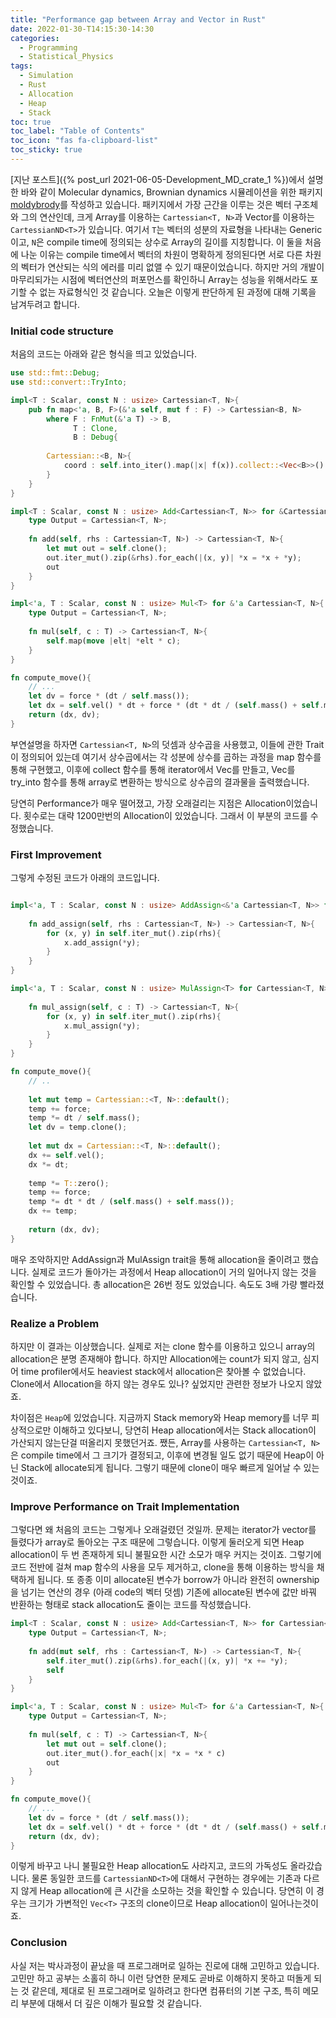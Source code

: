 ```yaml
---
title: "Performance gap between Array and Vector in Rust"
date: 2022-01-30-T14:15:30-14:30
categories:
  - Programming
  - Statistical_Physics
tags:
  - Simulation
  - Rust
  - Allocation
  - Heap
  - Stack
toc: true
toc_label: "Table of Contents"
toc_icon: "fas fa-clipboard-list"
toc_sticky: true
---
```


[지난 포스트]({% post_url 2021-06-05-Development_MD_crate_1 %})에서 설명한 바와 같이 Molecular dynamics, Brownian dynamics 시뮬레이션을 위한 패키지 [moldybrody]("https://github.com/key262yek/moldybrody")를 작성하고 있습니다. 
패키지에서 가장 근간을 이루는 것은 벡터 구조체와 그의 연산인데, 크게 Array를 이용하는 `Cartessian<T, N>`과 Vector를 이용하는 `CartessianND<T>`가 있습니다. 
여기서 `T`는 벡터의 성분의 자료형을 나타내는 Generic이고, `N`은 compile time에 정의되는 상수로 Array의 길이를 지칭합니다. 
이 둘을 처음에 나눈 이유는 compile time에서 벡터의 차원이 명확하게 정의된다면 서로 다른 차원의 벡터가 연산되는 식의 에러를 미리 없앨 수 있기 때문이었습니다. 
하지만 거의 개발이 마무리되가는 시점에 벡터연산의 퍼포먼스를 확인하니 Array는 성능을 위해서라도 포기할 수 없는 자료형식인 것 같습니다.
오늘은 이렇게 판단하게 된 과정에 대해 기록을 남겨두려고 합니다.

### Initial code structure
처음의 코드는 아래와 같은 형식을 띄고 있었습니다.

```rust
use std::fmt::Debug;
use std::convert::TryInto;

impl<T : Scalar, const N : usize> Cartessian<T, N>{
    pub fn map<'a, B, F>(&'a self, mut f : F) -> Cartessian<B, N>
        where F : FnMut(&'a T) -> B,
              T : Clone,
              B : Debug{
        
        Cartessian::<B, N>{
            coord : self.into_iter().map(|x| f(x)).collect::<Vec<B>>().try_into().unwrap(),
        }
    }
}

impl<T : Scalar, const N : usize> Add<Cartessian<T, N>> for &Cartessian<T, N>{
    type Output = Cartessian<T, N>;
    
    fn add(self, rhs : Cartessian<T, N>) -> Cartessian<T, N>{
        let mut out = self.clone();
        out.iter_mut().zip(&rhs).for_each(|(x, y)| *x = *x + *y);
        out
    }
}

impl<'a, T : Scalar, const N : usize> Mul<T> for &'a Cartessian<T, N>{
    type Output = Cartessian<T, N>;
    
    fn mul(self, c : T) -> Cartessian<T, N>{
        self.map(move |elt| *elt * c);
    }
}

fn compute_move(){
    // ... 
    let dv = force * (dt / self.mass());
    let dx = self.vel() * dt + force * (dt * dt / (self.mass() + self.mass()));
    return (dx, dv);  
}
```

부연설명을 하자면 `Cartessian<T, N>`의 덧셈과 상수곱을 사용했고, 이들에 관한 Trait이 정의되어 있는데 여기서 상수곱에서는 각 성분에 상수를 곱하는 과정을 map 함수를 통해 구현했고, 이후에 collect 함수를 통해 iterator에서 Vec를 만들고, Vec를 try_into 함수를 통해 array로 변환하는 방식으로 상수곱의 결과물을 출력했습니다.
    
당연히 Performance가 매우 떨어졌고, 가장 오래걸리는 지점은 Allocation이었습니다. 횟수로는 대략 1200만번의 Allocation이 있었습니다. 
그래서 이 부분의 코드를 수정했습니다.

### First Improvement

그렇게 수정된 코드가 아래의 코드입니다. 

```rust

impl<'a, T : Scalar, const N : usize> AddAssign<&'a Cartessian<T, N>> for Cartessian<T, N>{
    
    fn add_assign(self, rhs : Cartessian<T, N>) -> Cartessian<T, N>{
        for (x, y) in self.iter_mut().zip(rhs){
            x.add_assign(*y);
        }
    }
}

impl<'a, T : Scalar, const N : usize> MulAssign<T> for Cartessian<T, N>{
    
    fn mul_assign(self, c : T) -> Cartessian<T, N>{
        for (x, y) in self.iter_mut().zip(rhs){
            x.mul_assign(*y);
        }
    }
}

fn compute_move(){
    // ..
    
    let mut temp = Cartessian::<T, N>::default();
    temp += force;
    temp *= dt / self.mass();
    let dv = temp.clone();
    
    let mut dx = Cartessian::<T, N>::default();
    dx += self.vel();
    dx *= dt;
    
    temp *= T::zero();
    temp += force;
    temp *= dt * dt / (self.mass() + self.mass());
    dx += temp;
    
    return (dx, dv);  
}
```

매우 조악하지만 AddAssign과 MulAssign trait을 통해 allocation을 줄이려고 했습니다. 
실제로 코드가 돌아가는 과정에서 Heap allocation이 거의 일어나지 않는 것을 확인할 수 있었습니다.
총 allocation은 26번 정도 있었습니다. 속도도 3배 가량 빨라졌습니다.

### Realize a Problem

하지만 이 결과는 이상했습니다.
실제로 저는 clone 함수를 이용하고 있으니 array의 allocation은 분명 존재해야 합니다.
하지만 Allocation에는 count가 되지 않고, 심지어 time profiler에서도 heaviest stack에서 allocation은 찾아볼 수 없었습니다. 
Clone에서 Allocation을 하지 않는 경우도 있나? 싶었지만 관련한 정보가 나오지 않았죠.

차이점은 `Heap`에 있었습니다.
지금까지 Stack memory와 Heap memory를 너무 피상적으로만 이해하고 있다보니, 당연히 Heap allocation에서는 Stack allocation이 가산되지 않는단걸 떠올리지 못했던거죠.
쨌든, Array를 사용하는 `Cartessian<T, N>`은 compile time에서 그 크기가 결정되고, 이후에 변경될 일도 없기 때문에 Heap이 아닌 Stack에 allocate되게 됩니다. 
그렇기 때문에 clone이 매우 빠르게 일어날 수 있는 것이죠.

### Improve Performance on Trait Implementation

그렇다면 왜 처음의 코드는 그렇게나 오래걸렸던 것일까.
문제는 iterator가 vector를 들렸다가 array로 돌아오는 구조 때문에 그렇습니다. 
이렇게 둘러오게 되면 Heap allocation이 두 번 존재하게 되니 불필요한 시간 소모가 매우 커지는 것이죠.
그렇기에 코드 전반에 걸쳐 map 함수의 사용을 모두 제거하고, clone을 통해 이용하는 방식을 채택하게 됩니다.
또 종종 이미 allocate된 변수가 borrow가 아니라 완전히 ownership을 넘기는 연산의 경우 (아래 code의 벡터 덧셈) 기존에 allocate된 변수에 값만 바꿔 반환하는 형태로 stack allocation도 줄이는 코드를 작성했습니다.

```rust
impl<T : Scalar, const N : usize> Add<Cartessian<T, N>> for Cartessian<T, N>{
    type Output = Cartessian<T, N>;
    
    fn add(mut self, rhs : Cartessian<T, N>) -> Cartessian<T, N>{
        self.iter_mut().zip(&rhs).for_each(|(x, y)| *x += *y);
        self
    }
}

impl<'a, T : Scalar, const N : usize> Mul<T> for &'a Cartessian<T, N>{
    type Output = Cartessian<T, N>;
    
    fn mul(self, c : T) -> Cartessian<T, N>{
        let mut out = self.clone();
        out.iter_mut().for_each(|x| *x = *x * c)
        out
    }
}

fn compute_move(){
    // ... 
    let dv = force * (dt / self.mass());
    let dx = self.vel() * dt + force * (dt * dt / (self.mass() + self.mass()));
    return (dx, dv);  
}
```

이렇게 바꾸고 나니 불필요한 Heap allocation도 사라지고, 코드의 가독성도 올라갔습니다.
물론 동일한 코드를 `CartessianND<T>`에 대해서 구현하는 경우에는 기존과 다르지 않게 Heap allocation에 큰 시간을 소모하는 것을 확인할 수 있습니다.
당연히 이 경우는 크기가 가변적인 `Vec<T>` 구조의 clone이므로 Heap allocation이 일어나는것이죠.

### Conclusion

사실 저는 박사과정이 끝났을 때 프로그래머로 일하는 진로에 대해 고민하고 있습니다.
고민만 하고 공부는 소홀히 하니 이런 당연한 문제도 곧바로 이해하지 못하고 떠돌게 되는 것 같은데, 제대로 된 프로그래머로 일하려고 한다면 컴퓨터의 기본 구조, 특히 메모리 부분에 대해서 더 깊은 이해가 필요할 것 같습니다. 

